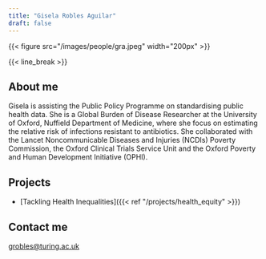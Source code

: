```yaml
---
title: "Gisela Robles Aguilar"
draft: false
---
```


{{< figure src="/images/people/gra.jpeg" width="200px" >}}

{{< line_break >}}

## About me

Gisela is assisting the Public Policy Programme on standardising public health data. She is a Global Burden of Disease Researcher at the University of Oxford, Nuffield Department of Medicine, where she focus on estimating the relative risk of infections resistant to antibiotics. She collaborated with the Lancet Noncommunicable Diseases and Injuries (NCDIs) Poverty Commission, the Oxford Clinical Trials Service Unit and the Oxford Poverty and Human Development Initiative (OPHI).

## Projects

* [Tackling Health Inequalities]({{< ref "/projects/health_equity" >}}) 

## Contact me

grobles@turing.ac.uk   
